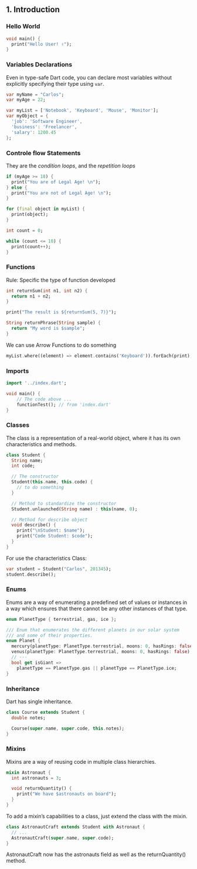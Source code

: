 ## 1. Introduction

### Hello World

```dart
void main() {
  print("Hello User! ✌️");
}
```

### Variables Declarations

Even in type-safe Dart code, you can declare most variables without explicitly specifying their type using `var`. 

```dart
var myName = "Carlos";
var myAge = 22;

var myList = ['Notebook', 'Keyboard', 'Mouse', 'Monitor'];
var myObject = {
  'job': 'Software Engineer',
  'business': 'Freelancer',
  'salary': 1200.45
};
```

### Controle flow Statements

They are the *condition loops*, and the *repetition loops*

```dart
if (myAge >= 18) {
  print("You are of Legal Age! \n");
} else {
  print("You are not of Legal Age! \n");
}
```

```dart
for (final object in myList) {
  print(object);
}
```

```dart
int count = 0;

while (count <= 10) {
  print(count++);
}
```

### Functions

Rule: Specific the type of function developed

```dart
int returnSum(int n1, int n2) {
  return n1 + n2;
}

print("The result is ${returnSum(5, 7)}");

String returnPhrase(String sample) {
  return "My word is $sample";
}
```

We can use Arrow Functions to do something

```dart
myList.where((element) => element.contains('Keyboard')).forEach(print);
```

### Imports

```dart
import '../index.dart';

void main() {
    // The code above ...
    functionTest(); // from 'index.dart'
}
```

### Classes

The class is a representation of a real-world object, where it has its own characteristics and methods.

```dart
class Student {
  String name;
  int code;

  // The constructor
  Student(this.name, this.code) {
    // to do something
  }

  // Method to standardize the constructor
  Student.unlaunched(String name) : this(name, 0);

  // Method for describe object
  void describe() {
    print("\nStudent: $name");
    print("Code Student: $code");
  }
}
```

For use the characteristics Class:

```dart
var student = Student("Carlos", 201345);
student.describe();
```

### Enums

Enums are a way of enumerating a predefined set of values or instances in a way which ensures that there cannot be any other instances of that type.

```dart
enum PlanetType { terrestrial, gas, ice };
```

```dart
/// Enum that enumerates the different planets in our solar system
/// and some of their properties.
enum Planet {
  mercury(planetType: PlanetType.terrestrial, moons: 0, hasRings: false),
  venus(planetType: PlanetType.terrestrial, moons: 0, hasRings: false),
  // ···
  bool get isGiant =>
    planetType == PlanetType.gas || planetType == PlanetType.ice;
}
```

### Inheritance

Dart has single inheritance.

```dart
class Course extends Student {
  double notes;

  Course(super.name, super.code, this.notes);
}
```

### Mixins

Mixins are a way of reusing code in multiple class hierarchies.

```dart
mixin Astronaut {
  int astronauts = 3;

  void returnQuantity() {
    print("We have $astronauts on board");
  }
}
```

To add a mixin’s capabilities to a class, just extend the class with the mixin.

```dart
class AstronautCraft extends Student with Astronaut {
  // ...
  AstronautCraft(super.name, super.code);
}
```

AstronautCraft now has the astronauts field as well as the returnQuantity() method.

